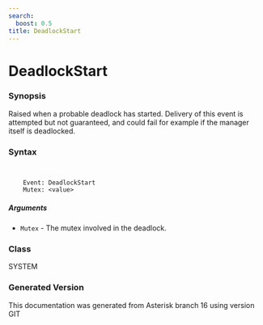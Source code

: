 ```yaml
---
search:
  boost: 0.5
title: DeadlockStart
---
```


# DeadlockStart

### Synopsis

Raised when a probable deadlock has started. Delivery of this event is attempted but not guaranteed, and could fail for example if the manager itself is deadlocked.

### Syntax


```


    Event: DeadlockStart
    Mutex: <value>

```
##### Arguments


* `Mutex` - The mutex involved in the deadlock.<br>

### Class

SYSTEM

### Generated Version

This documentation was generated from Asterisk branch 16 using version GIT 